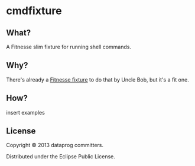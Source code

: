 # cmdfixture

## What?

A Fitnesse slim fixture for running shell commands.

## Why?

There's already a [Fitnesse fixture](http://fit.c2.com/wiki.cgi?CommandLineFixture) to do that by Uncle Bob, but it's a fit one.

## How?

<todo> insert examples

## License

Copyright © 2013 dataprog committers.

Distributed under the Eclipse Public License.
